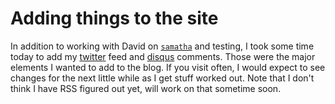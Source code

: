 
Adding things to the site
=============
  
In addition to working with David on [`samatha`](https://github.com/DASpringate/samatha) and testing, I took some time today to add my [twitter](https://twitter.com/rmflight) feed and [disqus](http://disqus.com) comments. Those were the major elements I wanted to add to the blog. If you visit often, I would expect to see changes for the next little while as I get stuff worked out. Note that I don't think I have RSS figured out yet, will work on that sometime soon.
